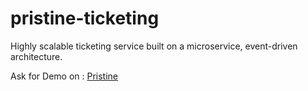 # pristine-ticketing
Highly scalable ticketing service built on a microservice, event-driven architecture.

Ask for Demo on : 
[Pristine](https://pristine.vercel.app)
